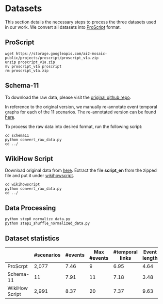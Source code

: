 # Datasets
This section details the necessary steps to process the three datasets used in our work. We convert all datasets into [ProScript](https://aclanthology.org/2021.findings-emnlp.184.pdf) format.

## ProScript
```
wget https://storage.googleapis.com/ai2-mosaic-public/projects/proscript/proscript_v1a.zip
unzip proscript_v1a.zip 
mv proscript_v1a proscript
rm proscript_v1a.zip
```

## Schema-11
To download the raw data, please visit the [original github repo](https://github.com/CogComp/Zero_Shot_Schema_Induction). 

In reference to the original version, we manually re-annotate event temporal graphs for each of the 11 scenarios. The re-annotated version can be found [here](./schema11/test_raw.json).

To process the raw data into desired format, run the following script:
```
cd schema11
python convert_raw_data.py
cd ../
```

## WikiHow Script
Download original data from [here](https://github.com/veronica320/wikihow-GOSC?tab=readme-ov-file). Extract the file **script_en** from the zipped file and put it under [wikihowscript](./wikihowscript).
```
cd wikihowscript
python convert_raw_data.py
cd ../
```

## Data Processing
```
python step0_normalize_data.py 
python step1_shuffle_normalized_data.py 
```

## Dataset statistics

|               | #scenarios | #events | Max #events | #temporal links | Event length | %Non-linear | Domain |
|---------------|------------|---------|-------------|-----------------|--------------|-------------|--------|
| ProScrpt  | 2,077      | 7.46    | 9           | 6.95            | 4.64         | 39%         | Daily   |
| Schema-11      | 11         | 7.91    | 11          | 7.18            | 3.48         | 27%         | News    |
| WikiHow Script  | 2,991        | 8.37    | 20          | 7.37            | 9.63         | 0%          | Daily   |